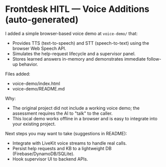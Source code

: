 
# Frontdesk HITL — Voice Additions (auto-generated)

I added a simple browser-based voice demo at `voice-demo/` that:
- Provides TTS (text-to-speech) and STT (speech-to-text) using the browser Web Speech API.
- Simulates the help-request lifecycle and a supervisor panel.
- Stores learned answers in-memory and demonstrates immediate follow-up behavior.

Files added:
- voice-demo/index.html
- voice-demo/README.md

Why:
- The original project did not include a working voice demo; the assessment requires the AI to "talk" to the caller.
- This local demo works offline in a browser and is easy to integrate into your existing project.

Next steps you may want to take (suggestions in README):
- Integrate with LiveKit voice streams to handle real calls.
- Persist help requests and KB to a lightweight DB (Firebase/DynamoDB/SQLite).
- Hook supervisor UI to backend APIs.


